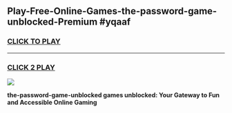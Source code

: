 
## Play-Free-Online-Games-the-password-game-unblocked-Premium #yqaaf
<h3>
<a href="https://premium.freeplayer.one?title=the-password-game-unblocked&ref=8M">CLICK TO PLAY</a></h3>
<hr>

<h3>
<a href="https://premium.freeplayer.one?title=the-password-game-unblocked&ref=8M">CLICK 2 PLAY</a>
  
</h3>

<a href="https://premium.freeplayer.one?title=the-password-game-unblocked&ref=8M"><img src="https://clearcache.store/games.png"></a>


**the-password-game-unblocked games unblocked: Your Gateway to Fun and Accessible Online Gaming**

